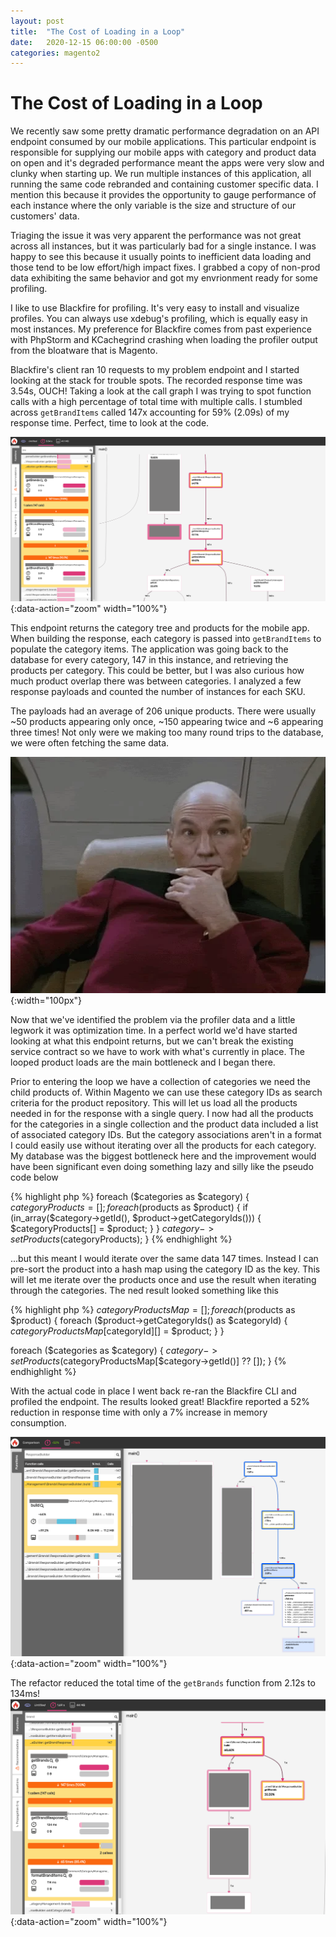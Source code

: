 ```yaml
---
layout: post
title:  "The Cost of Loading in a Loop"
date:   2020-12-15 06:00:00 -0500
categories: magento2
---
```


# The Cost of Loading in a Loop

We recently saw some pretty dramatic performance degradation on an API endpoint
consumed by our mobile applications. This particular endpoint is responsible
for supplying our mobile apps with category and product data on open and it's
degraded performance meant the apps were very slow and clunky when starting up.
We run multiple instances of this application, all running the same code
rebranded and containing customer specific data. I mention this because it
provides the opportunity to gauge performance of each instance where the only
variable is the size and structure of our customers' data.

Triaging the issue it was very apparent the performance was not great across
all instances, but it was particularly bad for a single instance. I was happy
to see this because it usually points to inefficient data loading and those
tend to be low effort/high impact fixes. I grabbed a copy of non-prod data
exhibiting the same behavior and got my envrionment ready for some profiling.

I like to use Blackfire for profiling. It's very easy to install and visualize
profiles. You can always use xdebug's profiling, which is equally easy in most
instances. My preference for Blackfire comes from past experience with PhpStorm
and KCachegrind crashing when loading the profiler output from the bloatware
that is Magento.

Blackfire's client ran 10 requests to my problem endpoint and I started looking
at the stack for trouble spots. The recorded response time was 3.54s, OUCH!
Taking a look at the call graph I was trying to spot function calls with a high
percentage of total time with multiple calls. I stumbled across `getBrandItems`
called 147x accounting for 59% (2.09s) of my response time. Perfect, time to
look at the code.

![Blackfire Brands Before](/assets/img/blog/2020/12/15/brands-before.png){:data-action="zoom" width="100%"}

This endpoint returns the category tree and products for the mobile app. When
building the response, each category is passed into `getBrandItems` to populate
the category items. The application was going back to the database for every
category, 147 in this instance, and retrieving the products per category. This
could be better, but I was also curious how much product overlap there was
between categories. I analyzed a few response payloads and counted the number
of instances for each SKU.

The payloads had an average of 206 unique products. There were usually ~50
products appearing only once, ~150 appearing twice and ~6 appearing three
times! Not only were we making too many round trips to the database, we were
often fetching the same data.

![Facepalm](/assets/img/gifs/facepalm.webp){:width="100px"}

Now that we've identified the problem via the profiler data and a little
legwork it was optimization time. In a perfect world we'd have started looking
at what this endpoint returns, but we can't break the existing service contract
so we have to work with what's currently in place. The looped product loads are
the main bottleneck and I began there.

Prior to entering the loop we have a collection of categories we need the child
products of. Within Magento we can use these category IDs as search criteria
for the product repository. This will let us load all the products needed in
for the response with a single query. I now had all the products for the
categories in a single collection and the product data included a list of
associated category IDs. But the category associations aren't in a format I
could easily use without iterating over all the products for each category.
My database was the biggest bottleneck here and the improvement would have
been significant even doing something lazy and silly like the pseudo code below

{% highlight php %}
foreach ($categories as $category) {
    $categoryProducts = [];
    foreach ($products as $product) {
        if (in_array($category->getId(), $product->getCategoryIds())) {
            $categoryProducts[] = $product;
        }
    }
    $category->setProducts($categoryProducts);
}
{% endhighlight %}

...but this meant I would iterate over the same data 147 times. Instead I can
pre-sort the product into a hash map using the category ID as the key. This
will let me iterate over the products once and use the result when iterating
through the categories. The ned result looked something like this

{% highlight php %}
$categoryProductsMap = [];
foreach ($products as $product) {
    foreach ($product->getCategoryIds() as $categoryId) {
        $categoryProductsMap[$categoryId][] = $product;
    }
}

foreach ($categories as $category) {
    $category->setProducts($categoryProductsMap[$category->getId()] ?? []);
}
{% endhighlight %}

With the actual code in place I went back re-ran the Blackfire CLI and profiled
the endpoint. The results looked great! Blackfire reported a 52% reduction in
response time with only a 7% increase in memory consumption.

![Blackfire Compare](/assets/img/blog/2020/12/15/brands-compare.png){:data-action="zoom" width="100%"}

The refactor reduced the total time of the `getBrands` function from 2.12s to
134ms!
![Blackfire After](/assets/img/blog/2020/12/15/brands-after.png){:data-action="zoom" width="100%"}
